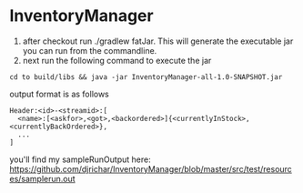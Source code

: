 # InventoryManager

1. after checkout run ./gradlew fatJar.   This will generate the executable jar you can run from the commandline.
2. next run the following command to execute the jar
```
cd to build/libs && java -jar InventoryManager-all-1.0-SNAPSHOT.jar
```

output format is as follows
```
Header:<id>-<streamid>:[
  <name>:[<askfor>,<got>,<backordered>]{<currentlyInStock>,<currentlyBackOrdered>},
  ...
]
```

you'll find my sampleRunOutput here: https://github.com/djrichar/InventoryManager/blob/master/src/test/resources/samplerun.out
